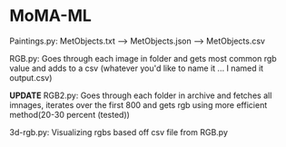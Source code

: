 # MoMA-ML

Paintings.py: MetObjects.txt --> MetObjects.json --> MetObjects.csv

RGB.py: Goes through each image in folder and gets most common rgb value and adds to a csv (whatever you'd like to name it ... I named it output.csv)

**UPDATE**
RGB2.py: Goes through each folder in archive and fetches all imnages, iterates over the first 800 and gets rgb using more efficient method(20-30 percent (tested))

3d-rgb.py: Visualizing rgbs based off csv file from RGB.py 
